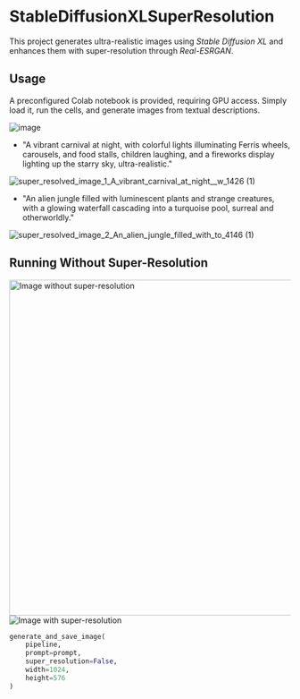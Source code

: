 # StableDiffusionXLSuperResolution

This project generates ultra-realistic images using *Stable Diffusion XL* and enhances them with super-resolution through *Real-ESRGAN*.

## Usage
A preconfigured Colab notebook is provided, requiring GPU access. Simply load it, run the cells, and generate images from textual descriptions.

![image](https://github.com/user-attachments/assets/a5587db2-53ae-4100-96be-b21c538bb292)

- "A vibrant carnival at night, with colorful lights illuminating Ferris wheels, carousels, and food stalls, children laughing, and a fireworks display lighting up the starry sky, ultra-realistic."

![super_resolved_image_1_A_vibrant_carnival_at_night__w_1426 (1)](https://github.com/user-attachments/assets/56747153-6cdd-4155-8072-580b5be8d0b7)

- "An alien jungle filled with luminescent plants and strange creatures, with a glowing waterfall cascading into a turquoise pool, surreal and otherworldly."

![super_resolved_image_2_An_alien_jungle_filled_with_to_4146 (1)](https://github.com/user-attachments/assets/c2da4fd0-f5fd-4eb8-ac4b-33989a1fb8a9)

## Running Without Super-Resolution

<img src="https://github.com/user-attachments/assets/db25381f-7542-4013-9c3c-d0e1671a744a" alt="Image without super-resolution" width="600"/>

<img src="https://github.com/user-attachments/assets/58701c21-2d11-4a47-9b40-06366322a055" alt="Image with super-resolution"/>



```python
generate_and_save_image(
    pipeline, 
    prompt=prompt, 
    super_resolution=False, 
    width=1024, 
    height=576
)
```
